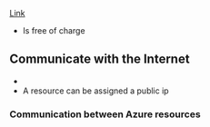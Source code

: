 [Link](https://learn.microsoft.com/en-us/azure/virtual-network/virtual-networks-overview)

- Is free of charge

## Communicate with the Internet
- 
- A resource can be assigned a public ip
### Communication between Azure resources

